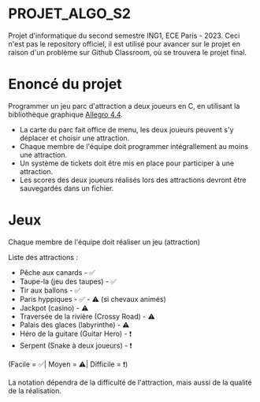 # PROJET_ALGO_S2

Projet d'informatique du second semestre ING1, ECE Paris - 2023.
Ceci n'est pas le repository officiel, il est utilisé pour avancer sur le projet en raison d'un problème sur Github Classroom, où se trouvera le projet final.

# Enoncé du projet

Programmer un jeu parc d'attraction a deux joueurs en C, en utilisant la bibliothèque graphique [Allegro 4.4](https://github.com/carstene1ns/allegro-4.4/blob/master/addons/allegrogl/howto.txt).

* La carte du parc fait office de menu, les deux joueurs peuvent s'y déplacer et choisir une attraction.
* Chaque membre de l'équipe doit programmer intégrallement au moins une attraction.
* Un système de tickets doit être mis en place pour participer à une attraction.
* Les scores des deux joueurs réalisés lors des attractions devront être sauvegardés dans un fichier.

# Jeux

Chaque membre de l'équipe doit réaliser un jeu (attraction)

Liste des attractions :

* Pêche aux canards - ✅
* Taupe-la (jeu des taupes) - ✅
* Tir aux ballons - ✅
* Paris hyppiques - ✅ - ⚠️ (si chevaux animés)
* Jackpot (casino) - ⚠️
* Traversée de la rivière (Crossy Road) - ⚠️
* Palais des glaces (labyrinthe) - ⚠️
* Héro de la guitare (Guitar Hero) - ❗
* Serpent (Snake à deux joueurs) - ❗

(Facile = ✅| Moyen = ⚠️| Difficile = ❗)

La notation dépendra de la difficulté de l'attraction, mais aussi de la qualité de la réalisation.
